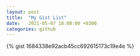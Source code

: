 ```yaml
---
layout: post
title:  "My Gist List"
date:   2021-05-07 18:00:00 +0300
categories: github
---
```


{% gist 1684338e92acb45cc692615173c19e4e %}
